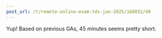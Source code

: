 ```yaml
---
post_url: /t/remote-online-exam-tds-jan-2025/168832/40
---
```

Yup! Based on previous GAs, 45 minutes seems pretty short.